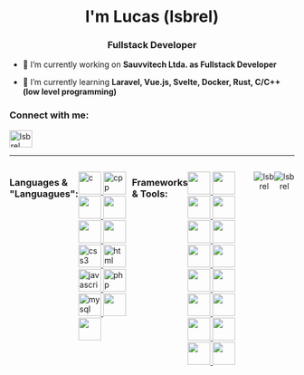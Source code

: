 <h1 align="center">I'm Lucas (lsbrel)</h1>
<h3 align="center">Fullstack Developer</h3>

- 🔭 I’m currently working on **Sauvvitech Ltda. as Fullstack Developer**

- 🌱 I’m currently learning **Laravel, Vue.js, Svelte, Docker, Rust, C/C++(low level programming)**

<h3 align="left">Connect with me:</h3>
<p align="left">
    <a href="linkedin.com/in/lucas-gabriel-916b56252" target="blank">
    <img align="center" src="https://raw.githubusercontent.com/rahuldkjain/github-profile-readme-generator/master/src/images/icons/Social/linked-in-alt.svg" alt="lsbrel" height="30" width="40" />
    </a>
</p>
<hr/>
<div style="display: flex" align="center">
    <h3 align="left">Languages & "Languagues":</h3>
    <p align="left">
        <!-- C -->
        <a href="https://www.w3schools.com/c/index.php" target="_blank">
            <img src="https://cdn.jsdelivr.net/gh/devicons/devicon@latest/icons/c/c-original.svg" alt="c" width="40" height="40"/>
        </a>
        <!-- C -->
        <!-- C++ -->
        <a href="https://www.geeksforgeeks.org/c-plus-plus/" target="_blank">
            <img src="https://cdn.jsdelivr.net/gh/devicons/devicon@latest/icons/cplusplus/cplusplus-original.svg" alt="cpp" width="40" height="40"/>
        </a>
        <!-- C++ -->
        <!-- RUST -->
        <a href="https://www.rust-lang.org/" target="_blank">
            <img src="https://cdn.jsdelivr.net/gh/devicons/devicon@latest/icons/rust/rust-line.svg" width="40" height="40"/>
        </a>
        <!-- RUST -->
        <!-- JAVA -->
        <a href="https://www.geeksforgeeks.org/java/" target="_blank">
            <img src="https://cdn.jsdelivr.net/gh/devicons/devicon@latest/icons/java/java-original-wordmark.svg" width="40" height="40"/>
        </a>
        <!-- JAVA -->
        <!-- PYTHON -->
        <a href="https://www.python.org/" target="_blank">
            <img src="https://cdn.jsdelivr.net/gh/devicons/devicon@latest/icons/python/python-original-wordmark.svg" width="40" height="40"/>
        </a>
        <!-- PYTHON -->
        <!-- DART -->
        <a href="https://dart.dev/" target="_blank">
            <img src="https://cdn.jsdelivr.net/gh/devicons/devicon@latest/icons/dart/dart-original-wordmark.svg" width="40" height="40"/>
        </a>
        <!-- DART -->
        <!-- CSS -->
        <a href="https://www.w3schools.com/css/" target="_blank">
            <img src="https://cdn.jsdelivr.net/gh/devicons/devicon@latest/icons/css3/css3-original.svg" alt="css3" width="40" height="40"/>
        </a>
        <!-- CSS -->
        <!-- HTML -->
        <a href="https://www.w3schools.com/html/" target="_blank">
            <img src="https://cdn.jsdelivr.net/gh/devicons/devicon@latest/icons/html5/html5-original.svg" alt="html" width="40" height="40"/>
        </a>
        <!-- HTML -->
        <!-- JAVASCRIPT -->
        <a href="https://www.w3schools.com/html/" target="_blank">
            <img src="https://cdn.jsdelivr.net/gh/devicons/devicon@latest/icons/javascript/javascript-original.svg" alt="javascript" width="40" height="40"/>
        </a>
        <!-- JAVASCRIPT -->
        <!-- PHP -->
        <a href="https://www.php.net/" target="_blank">
            <img src="https://cdn.jsdelivr.net/gh/devicons/devicon@latest/icons/php/php-original.svg" alt="php" width="40" height="40"/>
        </a>
        <!-- PHP -->
        <!-- MYSQL -->
        <a href="https://www.mysql.com/" target="_blank">
            <img src="https://cdn.jsdelivr.net/gh/devicons/devicon@latest/icons/mysql/mysql-original-wordmark.svg" alt="mysql" width="40" height="40"/>
        </a>
        <!-- MYSQL -->
        <!-- POSTGRESQL -->
        <a href="https://www.postgresql.org/" target="_blank">
            <img src="https://cdn.jsdelivr.net/gh/devicons/devicon@latest/icons/postgresql/postgresql-original-wordmark.svg" width="40" height="40" />
        </a>
        <!-- POSTGRESQL -->
        <!-- MONGODB -->
        <a href="https://www.mongodb.com/pt-br" target="_blank">
         <img src="https://cdn.jsdelivr.net/gh/devicons/devicon@latest/icons/mongodb/mongodb-original-wordmark.svg" width="40" height="40"/>
        </a>
        <!-- MONGODB -->
    </p>
    <h3 align="left">Frameworks & Tools:</h3>
    <p align="left">
        <!-- Bootstrap -->
        <a href="https://getbootstrap.com" target="_blank">
            <img src="https://cdn.jsdelivr.net/gh/devicons/devicon@latest/icons/bootstrap/bootstrap-original-wordmark.svg" width="40" height="40" />
        </a>
        <!-- Bootstrap -->
        <!-- Tailwind CSS -->
        <a href="https://tailwindcss.com" target="_blank">
            <img src="https://cdn.jsdelivr.net/gh/devicons/devicon@latest/icons/tailwindcss/tailwindcss-original.svg" width="40" height="40" />
        </a>
        <!-- Tailwind CSS -->
        <!-- Laravel -->
        <a href="https://laravel.com" target="_blank">
            <img src="https://cdn.jsdelivr.net/gh/devicons/devicon@latest/icons/laravel/laravel-original.svg" width="40" height="40" />
        </a>
        <!-- Laravel -->
        <!-- Express -->
        <a href="https://expressjs.com" target="_blank">
            <img src="https://cdn.jsdelivr.net/gh/devicons/devicon@latest/icons/express/express-original-wordmark.svg" width="40" height="40" />
        </a>
        <!-- Express -->
        <!-- Vue.js -->
        <a href="https://vuejs.org" target="_blank">
            <img src="https://cdn.jsdelivr.net/gh/devicons/devicon@latest/icons/vuejs/vuejs-original-wordmark.svg" width="40" height="40" />
        </a>
        <!-- Vue.js -->
        <!-- Svelte -->
        <a href="https://svelte.dev" target="_blank">
            <img src="https://cdn.jsdelivr.net/gh/devicons/devicon@latest/icons/svelte/svelte-original-wordmark.svg" width="40" height="40" />
        </a>
        <!-- Svelte -->
        <!-- Node.js -->
        <a href="https://nodejs.org" target="_blank">
            <img src="https://cdn.jsdelivr.net/gh/devicons/devicon@latest/icons/nodejs/nodejs-original-wordmark.svg" width="40" height="40" />
        </a>
        <!-- Node.js -->
        <!-- Django -->
        <a href="https://www.djangoproject.com" target="_blank">
            <img src="https://cdn.jsdelivr.net/gh/devicons/devicon@latest/icons/django/django-plain.svg" width="40" height="40" />
        </a>
        <!-- Django -->
        <!-- Flask -->
        <a href="https://flask.palletsprojects.com" target="_blank">
            <img src="https://cdn.jsdelivr.net/gh/devicons/devicon@latest/icons/flask/flask-original.svg" width="40" height="40" />
        </a>
        <!-- Flask -->
        <!-- Spring Boot -->
        <a href="https://spring.io/projects/spring-boot" target="_blank">
            <img src="https://cdn.jsdelivr.net/gh/devicons/devicon@latest/icons/spring/spring-original-wordmark.svg" width="40" height="40" />
        </a>
        <!-- Spring Boot -->
        <!-- Flutter -->
        <a href="https://flutter.dev" target="_blank">
            <img src="https://cdn.jsdelivr.net/gh/devicons/devicon@latest/icons/flutter/flutter-original.svg" width="40" height="40" />
        </a>
        <!-- Flutter -->
        <!-- Nginx -->
        <a href="https://nginx.org" target="_blank">
            <img src="https://cdn.jsdelivr.net/gh/devicons/devicon@latest/icons/nginx/nginx-original.svg" width="40" height="40" />
        </a>
        <!-- Nginx -->
        <!-- Postman -->
        <a href="https://www.postman.com" target="_blank">
            <img src="https://cdn.jsdelivr.net/gh/devicons/devicon@latest/icons/postman/postman-original-wordmark.svg" width="40" height="40" />
        </a>
        <!-- Postman -->
        <!-- Linux -->
        <a href="https://www.linux.org" target="_blank">
            <img src="https://cdn.jsdelivr.net/gh/devicons/devicon@latest/icons/linux/linux-original.svg" width="40" height="40" />
        </a>
        <!-- Linux -->
        <!-- Docker -->
        <a href="https://www.docker.com" target="_blank">
            <img src="https://cdn.jsdelivr.net/gh/devicons/devicon@latest/icons/docker/docker-original-wordmark.svg" width="40" height="40" />
        </a>
        <!-- Docker -->
        <!-- Git -->
        <a href="https://git-scm.com" target="_blank">
            <img src="https://cdn.jsdelivr.net/gh/devicons/devicon@latest/icons/git/git-original-wordmark.svg" width="40" height="40" />
        </a>
        <!-- Git -->
    </p>
    <br><br>
    <p>
        <img align="center" src="https://github-readme-stats.vercel.app/api/top-langs?username=lsbrel&show_icons=true&theme=dark&locale=en&layout=compact" alt="lsbrel" />
    </p>
    <p>
        <img align="center" src="https://github-readme-streak-stats.herokuapp.com/?user=lsbrel&theme=dark" alt="lsbrel" />
    </p>

</div>

